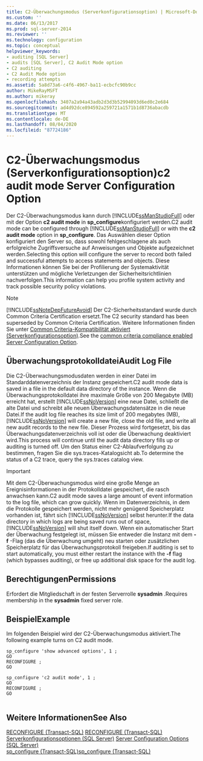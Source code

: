 ```yaml
---
title: C2-Überwachungsmodus (Serverkonfigurationsoption) | Microsoft-Dokumentation
ms.custom: ''
ms.date: 06/13/2017
ms.prod: sql-server-2014
ms.reviewer: ''
ms.technology: configuration
ms.topic: conceptual
helpviewer_keywords:
- auditing [SQL Server]
- audits [SQL Server], C2 Audit Mode option
- C2 auditing
- C2 Audit Mode option
- recording attempts
ms.assetid: 5a8d73a6-c4f6-4967-ba11-ecbcfc90b9cc
author: MikeRayMSFT
ms.author: mikeray
ms.openlocfilehash: 3407a2a94a43adb2d3d3b52994093d6ed0c2e684
ms.sourcegitcommit: ad4d92dce894592a259721a1571b1d8736abacdb
ms.translationtype: MT
ms.contentlocale: de-DE
ms.lasthandoff: 08/04/2020
ms.locfileid: "87724186"
---
```

# <a name="c2-audit-mode-server-configuration-option"></a><span data-ttu-id="6171a-102">C2-Überwachungsmodus (Serverkonfigurationsoption)</span><span class="sxs-lookup"><span data-stu-id="6171a-102">c2 audit mode Server Configuration Option</span></span>
  <span data-ttu-id="6171a-103">Der C2-Überwachungsmodus kann durch [!INCLUDE[ssManStudioFull](../../includes/ssmanstudiofull-md.md)] oder mit der Option **c2 audit mode** in **sp_configure**konfiguriert werden.</span><span class="sxs-lookup"><span data-stu-id="6171a-103">C2 audit mode can be configured through [!INCLUDE[ssManStudioFull](../../includes/ssmanstudiofull-md.md)] or with the **c2 audit mode** option in **sp_configure**.</span></span> <span data-ttu-id="6171a-104">Das Auswählen dieser Option konfiguriert den Server so, dass sowohl fehlgeschlagene als auch erfolgreiche Zugriffsversuche auf Anweisungen und Objekte aufgezeichnet werden.</span><span class="sxs-lookup"><span data-stu-id="6171a-104">Selecting this option will configure the server to record both failed and successful attempts to access statements and objects.</span></span> <span data-ttu-id="6171a-105">Diese Informationen können Sie bei der Profilierung der Systemaktivität unterstützen und mögliche Verletzungen der Sicherheitsrichtlinien nachverfolgen.</span><span class="sxs-lookup"><span data-stu-id="6171a-105">This information can help you profile system activity and track possible security policy violations.</span></span>  
  
> [!NOTE]  
>  [!INCLUDE[ssNoteDepFutureAvoid](../../includes/ssnotedepfutureavoid-md.md)] <span data-ttu-id="6171a-106">Der C2-Sicherheitsstandard wurde durch Common Criteria Certification ersetzt.</span><span class="sxs-lookup"><span data-stu-id="6171a-106">The C2 security standard has been superseded by Common Criteria Certification.</span></span> <span data-ttu-id="6171a-107">Weitere Informationen finden Sie unter [Common Criteria-Kompatibilität aktiviert (Serverkonfigurationsoption)](common-criteria-compliance-enabled-server-configuration-option.md).</span><span class="sxs-lookup"><span data-stu-id="6171a-107">See the [common criteria compliance enabled Server Configuration Option](common-criteria-compliance-enabled-server-configuration-option.md).</span></span>  
  
## <a name="audit-log-file"></a><span data-ttu-id="6171a-108">Überwachungsprotokolldatei</span><span class="sxs-lookup"><span data-stu-id="6171a-108">Audit Log File</span></span>  
 <span data-ttu-id="6171a-109">Die C2-Überwachungsmodusdaten werden in einer Datei im Standarddatenverzeichnis der Instanz gespeichert.</span><span class="sxs-lookup"><span data-stu-id="6171a-109">C2 audit mode data is saved in a file in the default data directory of the instance.</span></span> <span data-ttu-id="6171a-110">Wenn die Überwachungsprotokolldatei ihre maximale Größe von 200 Megabyte (MB) erreicht hat, erstellt [!INCLUDE[ssNoVersion](../../includes/ssnoversion-md.md)] eine neue Datei, schließt die alte Datei und schreibt alle neuen Überwachungsdatensätze in die neue Datei.</span><span class="sxs-lookup"><span data-stu-id="6171a-110">If the audit log file reaches its size limit of 200 megabytes (MB), [!INCLUDE[ssNoVersion](../../includes/ssnoversion-md.md)] will create a new file, close the old file, and write all new audit records to the new file.</span></span> <span data-ttu-id="6171a-111">Dieser Prozess wird fortgesetzt, bis das Überwachungsdatenverzeichnis voll ist oder die Überwachung deaktiviert wird.</span><span class="sxs-lookup"><span data-stu-id="6171a-111">This process will continue until the audit data directory fills up or auditing is turned off.</span></span> <span data-ttu-id="6171a-112">Um den Status einer C2-Ablaufverfolgung zu bestimmen, fragen Sie die sys.traces-Katalogsicht ab.</span><span class="sxs-lookup"><span data-stu-id="6171a-112">To determine the status of a C2 trace, query the sys.traces catalog view.</span></span>  
  
> [!IMPORTANT]  
>  <span data-ttu-id="6171a-113">Mit dem C2-Überwachungsmodus wird eine große Menge an Ereignisinformationen in der Protokolldatei gespeichert, die rasch anwachsen kann.</span><span class="sxs-lookup"><span data-stu-id="6171a-113">C2 audit mode saves a large amount of event information to the log file, which can grow quickly.</span></span> <span data-ttu-id="6171a-114">Wenn im Datenverzeichnis, in dem die Protokolle gespeichert werden, nicht mehr genügend Speicherplatz vorhanden ist, fährt sich [!INCLUDE[ssNoVersion](../../includes/ssnoversion-md.md)] selbst herunter.</span><span class="sxs-lookup"><span data-stu-id="6171a-114">If the data directory in which logs are being saved runs out of space, [!INCLUDE[ssNoVersion](../../includes/ssnoversion-md.md)] will shut itself down.</span></span> <span data-ttu-id="6171a-115">Wenn ein automatischer Start der Überwachung festgelegt ist, müssen Sie entweder die Instanz mit dem **-f** -Flag (das die Überwachung umgeht) neu starten oder zusätzlichen Speicherplatz für das Überwachungsprotokoll freigeben.</span><span class="sxs-lookup"><span data-stu-id="6171a-115">If auditing is set to start automatically, you must either restart the instance with the **-f** flag (which bypasses auditing), or free up additional disk space for the audit log.</span></span>  
  
## <a name="permissions"></a><span data-ttu-id="6171a-116">Berechtigungen</span><span class="sxs-lookup"><span data-stu-id="6171a-116">Permissions</span></span>  
 <span data-ttu-id="6171a-117">Erfordert die Mitgliedschaft in der festen Serverrolle **sysadmin** .</span><span class="sxs-lookup"><span data-stu-id="6171a-117">Requires membership in the **sysadmin** fixed server role.</span></span>  
  
## <a name="example"></a><span data-ttu-id="6171a-118">Beispiel</span><span class="sxs-lookup"><span data-stu-id="6171a-118">Example</span></span>  
 <span data-ttu-id="6171a-119">Im folgenden Beispiel wird der C2-Überwachungsmodus aktiviert.</span><span class="sxs-lookup"><span data-stu-id="6171a-119">The following example turns on C2 audit mode.</span></span>  
  
```  
sp_configure 'show advanced options', 1 ;  
GO  
RECONFIGURE ;  
GO  
  
sp_configure 'c2 audit mode', 1 ;  
GO  
RECONFIGURE ;  
GO  
  
```  
  
## <a name="see-also"></a><span data-ttu-id="6171a-120">Weitere Informationen</span><span class="sxs-lookup"><span data-stu-id="6171a-120">See Also</span></span>  
 <span data-ttu-id="6171a-121">[RECONFIGURE &#40;Transact-SQL&#41;](/sql/t-sql/language-elements/reconfigure-transact-sql) </span><span class="sxs-lookup"><span data-stu-id="6171a-121">[RECONFIGURE &#40;Transact-SQL&#41;](/sql/t-sql/language-elements/reconfigure-transact-sql) </span></span>  
 <span data-ttu-id="6171a-122">[Serverkonfigurationsoptionen &#40;SQL Server&#41;](server-configuration-options-sql-server.md) </span><span class="sxs-lookup"><span data-stu-id="6171a-122">[Server Configuration Options &#40;SQL Server&#41;](server-configuration-options-sql-server.md) </span></span>  
 [<span data-ttu-id="6171a-123">sp_configure &#40;Transact-SQL&#41;</span><span class="sxs-lookup"><span data-stu-id="6171a-123">sp_configure &#40;Transact-SQL&#41;</span></span>](/sql/relational-databases/system-stored-procedures/sp-configure-transact-sql)  
  
  
